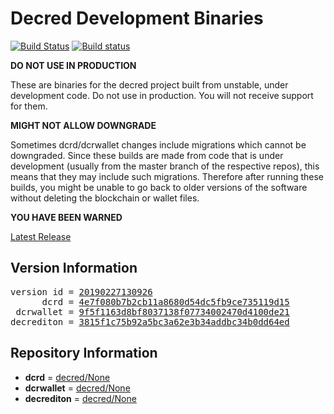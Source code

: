 
# Decred Development Binaries

[![Build Status](https://travis-ci.org/matheusd/decred-weekly-builds.svg?branch=v20190227130926)](https://travis-ci.org/matheusd/decred-weekly-builds) [![Build status](https://ci.appveyor.com/api/projects/status/hncgrnv0xuqb6s3c/branch/master?svg=true)](https://ci.appveyor.com/project/matheusd/decred-weekly-builds/branch/master)


**DO NOT USE IN PRODUCTION**

These are binaries for the decred project built from unstable, under development
code. Do not use in production. You will not receive support for them.

**MIGHT NOT ALLOW DOWNGRADE**

Sometimes dcrd/dcrwallet changes include migrations which cannot be downgraded.
Since these builds are made from code that is under development (usually from
the master branch of the respective repos), this means that they may include such
migrations. Therefore after running these builds, you might be unable to go back
to older versions of the software without deleting the blockchain or wallet
files.

**YOU HAVE BEEN WARNED**

[Latest Release](https://github.com/matheusd/decred-weekly-builds/releases/latest)

## Version Information

<pre>
version id = <a href="https://github.com/matheusd/decred-weekly-builds/releases/tag/v20190227130926">20190227130926</a>
      dcrd = <a href="https://github.com/decred/dcrd/commits/4e7f080b7b2cb11a8680d54dc5fb9ce735119d15">4e7f080b7b2cb11a8680d54dc5fb9ce735119d15</a>
 dcrwallet = <a href="https://github.com/decred/dcrwallet/commits/9f5f1163d8bf8037138f07734002470d4100de21">9f5f1163d8bf8037138f07734002470d4100de21</a>
decrediton = <a href="https://github.com/decred/decrediton/commits/3815f1c75b92a5bc3a62e3b34addbc34b0dd64ed">3815f1c75b92a5bc3a62e3b34addbc34b0dd64ed</a>
</pre>

## Repository Information

- **dcrd** = [decred/None](https://github.com/decred/dcrd)
- **dcrwallet** = [decred/None](https://github.com/decred/dcrwallet)
- **decrediton** = [decred/None](https://github.com/decred/decrediton)


